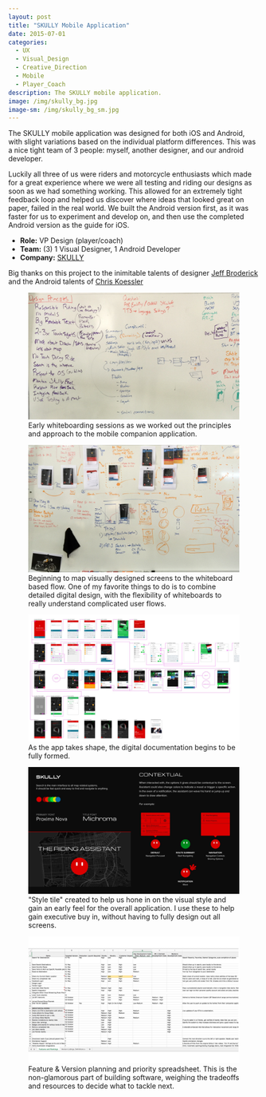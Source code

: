```yaml
---
layout: post
title: "SKULLY Mobile Application"
date: 2015-07-01
categories:
  - UX
  - Visual_Design
  - Creative_Direction
  - Mobile
  - Player_Coach
description: The SKULLY mobile application.
image: /img/skully_bg.jpg
image-sm: /img/skully_bg_sm.jpg
---
```

The SKULLY mobile application was designed for both iOS and Android, with slight variations based on the individual platform differences. This was a nice tight team of 3 people: myself, another designer, and our android developer. 

Luckily all three of us were riders and motorcycle enthusiasts which made for a great experience where we were all testing and riding our designs as soon as we had something working. This allowed for an extremely tight feedback loop and helped us discover where ideas that looked great on paper, failed in the real world. We built the Android version first, as it was faster for us to experiment and develop on, and then use the completed Android version as the guide for iOS. 

+ **Role:** VP Design (player/coach)
+ **Team:** (3) 1 Visual Designer, 1 Android Developer
+ **Company:** [SKULLY](https://en.wikipedia.org/wiki/Skully_(helmet))

Big thanks on this project to the inimitable talents of designer [Jeff Broderick](http://brdrck.me/) and the Android talents of [Chris Koessler](https://www.linkedin.com/in/ckoessler/)


<figure>
  <a href="/img/sk_img1.jpg" title="">
    <img src="/img/sk_img1.jpg" alt="Placeholder"/>
  </a>
  <figcaption>Early whiteboarding sessions as we worked out the principles and approach to the mobile companion application.</figcaption>
</figure>

<figure>
  <a href="/img/sk_img2.jpg" title="">
    <img src="/img/sk_img2.jpg" alt="Placeholder"/>
  </a>
  <figcaption>Beginning to map visually designed screens to the whiteboard based flow. One of my favorite things to do is to combine detailed digital design, with the flexibility of whiteboards to really understand complicated user flows.</figcaption>
</figure>

<figure>
  <a href="/img/sk_img3.jpg" title="">
    <img src="/img/sk_img3.jpg" alt="Placeholder"/>
  </a>
  <figcaption>As the app takes shape, the digital documentation begins to be fully formed.</figcaption>
</figure>


<figure>
  <a href="/img/sk_img4.jpg" title="">
    <img src="/img/sk_img4.jpg" alt="Placeholder"/>
  </a>
  <figcaption>"Style tile" created to help us hone in on the visual style and gain an early feel for the overall application. I use these to help gain executive buy in, without having to fully design out all screens. </figcaption>
</figure>


<figure>
  <a href="/img/sk_img5.jpg" title="">
    <img src="/img/sk_img5.jpg" alt="Placeholder"/>
  </a>
  <figcaption>Feature & Version planning and priority spreadsheet. This is the non-glamorous part of building software, weighing the tradeoffs and resources to decide what to tackle next. </figcaption>
</figure>
